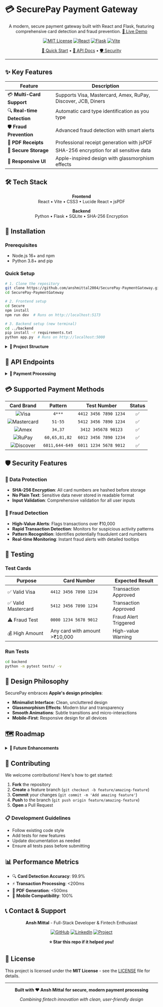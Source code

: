 # 💳 SecurePay Payment Gateway

<div align="center">

A modern, secure payment gateway built with React and Flask, featuring comprehensive card detection and fraud prevention.
[🚀 Live Demo](#-live-demo)

[![MIT License](https://img.shields.io/badge/License-MIT-green.svg?style=flat-square)](LICENSE)
[![React](https://img.shields.io/badge/React-18.0+-61DAFB?style=flat-square&logo=react)](https://reactjs.org/)
[![Flask](https://img.shields.io/badge/Flask-2.0+-000000?style=flat-square&logo=flask)](https://flask.palletsprojects.com/)
[![Vite](https://img.shields.io/badge/Vite-4.0+-646CFF?style=flat-square&logo=vite)](https://vitejs.dev/)

[🚀 Quick Start](#-installation) • [📖 API Docs](#-api-endpoints) • [🛡️ Security](#-security-features)

</div>

---

## ✨ Key Features

| Feature | Description |
|---------|-------------|
| 💳 **Multi-Card Support** | Supports Visa, Mastercard, Amex, RuPay, Discover, JCB, Diners |
| 🔍 **Real-time Detection** | Automatic card type identification as you type |
| 🛡️ **Fraud Prevention** | Advanced fraud detection with smart alerts |
| 📄 **PDF Receipts** | Professional receipt generation with jsPDF |
| 🔐 **Secure Storage** | SHA-256 encryption for all sensitive data |
| 📱 **Responsive UI** | Apple-inspired design with glassmorphism effects |

## 🛠️ Tech Stack

<div align="center">

**Frontend**  
React • Vite • CSS3 • Lucide React • jsPDF

**Backend**  
Python • Flask • SQLite • SHA-256 Encryption

</div>

## 🚀 Installation

### Prerequisites
- Node.js 16+ and npm
- Python 3.8+ and pip

### Quick Setup
```bash
# 1. Clone the repository
git clone https://github.com/anshmittal2004/SecurePay-PaymentGateway.git
cd SecurePay-PaymentGateway

# 2. Frontend setup
cd Secure
npm install
npm run dev  # Runs on http://localhost:5173

# 3. Backend setup (new terminal)
cd ../backend
pip install -r requirements.txt
python app.py  # Runs on http://localhost:5000
```

<details>
<summary><strong>📁 Project Structure</strong></summary>

```
SecurePay-PaymentGateway/
├── Secure/                          # React Frontend
│   ├── src/
│   │   ├── components/
│   │   │   ├── TransactionForm.jsx  # Payment form with validation
│   │   │   └── TransactionDashboard.jsx # Transaction history
│   │   ├── utils/mockData.js        # Card detection logic
│   │   └── App.jsx                  # Main component
│   └── package.json
├── backend/                         # Flask Backend
│   ├── app.py                       # API endpoints
│   ├── database.py                  # SQLite operations
│   ├── requirements.txt             # Python dependencies
│   └── tests/test_payment.py        # Unit tests
└── README.md
```

</details>

## 📖 API Endpoints

<details>
<summary><strong>🔌 Payment Processing</strong></summary>

### Process Payment
```http
POST /api/authorize
Content-Type: application/json

{
  "card_number": "4412345678901234",
  "amount": 1500.00,
  "name": "John Doe",
  "phone": "9876543210"
}
```

**Response:**
```json
{
  "status": "approved",
  "transaction_id": "TXN_001",
  "card_type": "Visa",
  "fraud_detected": false
}
```

### Get Transaction History
```http
GET /api/transactions
```

**Response:**
```json
{
  "transactions": [
    {
      "id": 1,
      "card_hash": "sha256_hash",
      "amount": 1500.00,
      "status": "approved",
      "timestamp": "2024-01-01T12:00:00Z"
    }
  ]
}
```

</details>

## 💳 Supported Payment Methods

| Card Brand | Pattern | Test Number | Status |
|:----------:|:-------:|:-----------:|:------:|
| ![Visa](https://img.shields.io/badge/Visa-1A1F71?style=flat&logo=visa&logoColor=white) | `4***` | `4412 3456 7890 1234` | ✅ |
| ![Mastercard](https://img.shields.io/badge/Mastercard-EB001B?style=flat&logo=mastercard&logoColor=white) | `51-55` | `5412 3456 7890 1234` | ✅ |
| ![Amex](https://img.shields.io/badge/Amex-2E77BC?style=flat&logo=americanexpress&logoColor=white) | `34,37` | `3412 345678 90123` | ✅ |
| ![RuPay](https://img.shields.io/badge/RuPay-00A651?style=flat&logoColor=white) | `60,65,81,82` | `6012 3456 7890 1234` | ✅ |
| ![Discover](https://img.shields.io/badge/Discover-FF6000?style=flat&logo=discover&logoColor=white) | `6011,644-649` | `6011 1234 5678 9012` | ✅ |

## 🛡️ Security Features

### 🔐 Data Protection
- **SHA-256 Encryption**: All card numbers are hashed before storage
- **No Plain Text**: Sensitive data never stored in readable format
- **Input Validation**: Comprehensive validation for all user inputs

### 🚨 Fraud Detection
- **High-Value Alerts**: Flags transactions over ₹10,000
- **Rapid Transaction Detection**: Monitors for suspicious activity patterns
- **Pattern Recognition**: Identifies potentially fraudulent card numbers
- **Real-time Monitoring**: Instant fraud alerts with detailed tooltips

## 🧪 Testing

### Test Cards
| Purpose | Card Number | Expected Result |
|---------|-------------|-----------------|
| ✅ Valid Visa | `4412 3456 7890 1234` | Transaction Approved |
| ✅ Valid Mastercard | `5412 3456 7890 1234` | Transaction Approved |
| ⚠️ Fraud Test | `0000 1234 5678 9012` | Fraud Alert Triggered |
| 💰 High Amount | Any card with amount >₹10,000 | High-value Warning |

### Run Tests
```bash
cd backend
python -m pytest tests/ -v
```

## 🎨 Design Philosophy

SecurePay embraces **Apple's design principles**:
- **Minimalist Interface**: Clean, uncluttered design
- **Glassmorphism Effects**: Modern blur and transparency
- **Smooth Animations**: Subtle transitions and micro-interactions
- **Mobile-First**: Responsive design for all devices

## 🗺️ Roadmap

<details>
<summary><strong>🔮 Future Enhancements</strong></summary>

### Phase 1: Enhanced Security
- [ ] OAuth 2.0 authentication
- [ ] Rate limiting implementation
- [ ] PCI DSS compliance
- [ ] Advanced fraud APIs

### Phase 2: Scalability
- [ ] PostgreSQL migration
- [ ] Redis caching
- [ ] Docker containerization
- [ ] AWS deployment

### Phase 3: New Features
- [ ] Multi-currency support
- [ ] Recurring payments
- [ ] Advanced analytics dashboard
- [ ] Mobile application

</details>

## 🤝 Contributing

We welcome contributions! Here's how to get started:

1. **Fork** the repository
2. **Create** a feature branch (`git checkout -b feature/amazing-feature`)
3. **Commit** your changes (`git commit -m 'Add amazing feature'`)
4. **Push** to the branch (`git push origin feature/amazing-feature`)
5. **Open** a Pull Request

### 📋 Development Guidelines
- Follow existing code style
- Add tests for new features
- Update documentation as needed
- Ensure all tests pass before submitting

## 📊 Performance Metrics

- 🔍 **Card Detection Accuracy**: 99.9%
- ⚡ **Transaction Processing**: <200ms
- 📄 **PDF Generation**: <500ms
- 📱 **Mobile Compatibility**: 100%

## 📞 Contact & Support

<div align="center">

**Ansh Mittal** - Full-Stack Developer & Fintech Enthusiast

[![GitHub](https://img.shields.io/badge/GitHub-100000?style=flat-square&logo=github&logoColor=white)](https://github.com/anshmittal2004)
[![LinkedIn](https://img.shields.io/badge/LinkedIn-0077B5?style=flat-square&logo=linkedin&logoColor=white)](https://linkedin.com/in/anshmittal2004)
[![Project](https://img.shields.io/badge/Project-SecurePay-blue?style=flat-square)](https://github.com/anshmittal2004/SecurePay-PaymentGateway)

**⭐ Star this repo if it helped you!**

</div>

## 📄 License

This project is licensed under the **MIT License** - see the [LICENSE](LICENSE) file for details.

---

<div align="center">

**Built with ❤️ Ansh Mittal**
**for secure, modern payment processing**

*Combining fintech innovation with clean, user-friendly design*

</div>


